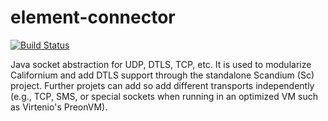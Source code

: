 element-connector
=================

[![Build Status](https://api.travis-ci.org/mkovatsc/element-connector.png?branch=master)](https://travis-ci.org/mkovatsc/element-connector)

Java socket abstraction for UDP, DTLS, TCP, etc.
It is used to modularize Californium and add DTLS support through the
standalone Scandium (Sc) project. Further projets can add so add different
transports independently (e.g., TCP, SMS, or special sockets when running in
an optimized VM such as Virtenio's PreonVM).
